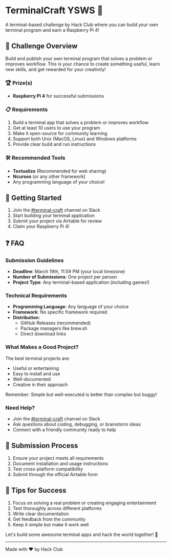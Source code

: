 # TerminalCraft YSWS 🚀

A terminal-based challenge by Hack Club where you can build your own terminal program and earn a Raspberry Pi 4! 

## 🎯 Challenge Overview

Build and publish your own terminal program that solves a problem or improves workflow. This is your chance to create something useful, learn new skills, and get rewarded for your creativity!

### 🏆 Prize(s)
- **Raspberry Pi 4** for successful submissions

### 📋 Requirements
1. Build a terminal app that solves a problem or improves workflow
2. Get at least 10 users to use your program
3. Make it open-source for community learning
4. Support both Unix (MacOS, Linux) and Windows platforms
5. Provide clear build and run instructions

### 🛠️ Recommended Tools
- **Textualize** (Recommended for web sharing)
- **Ncurses** (or any other framework)
- Any programming language of your choice!

## 🚀 Getting Started

1. Join the [#terminal-craft](https://hackclub.slack.com/archives/C08F58MT3GV) channel on Slack
2. Start building your terminal application
3. Submit your project via Airtable for review
4. Claim your Raspberry Pi 4!

## ❓ FAQ

### Submission Guidelines
- **Deadline**: March 19th, 11:59 PM (your local timezone)
- **Number of Submissions**: One project per person
- **Project Type**: Any terminal-based application (including games!)

### Technical Requirements
- **Programming Language**: Any language of your choice
- **Framework**: No specific framework required
- **Distribution**: 
  - GitHub Releases (recommended)
  - Package managers like brew.sh
  - Direct download links

### What Makes a Good Project?
The best terminal projects are:
- Useful or entertaining
- Easy to install and use
- Well-documented
- Creative in their approach

Remember: Simple but well-executed is better than complex but buggy!

### Need Help?
- Join the [#terminal-craft](https://hackclub.slack.com/archives/C08F58MT3GV) channel on Slack
- Ask questions about coding, debugging, or brainstorm ideas
- Connect with a friendly community ready to help

## 📝 Submission Process

1. Ensure your project meets all requirements
2. Document installation and usage instructions
3. Test cross-platform compatibility
4. Submit through the official Airtable form

## 🌟 Tips for Success

1. Focus on solving a real problem or creating engaging entertainment
2. Test thoroughly across different platforms
3. Write clear documentation
4. Get feedback from the community
5. Keep it simple but make it work well

Let's build some awesome terminal apps and hack the world together! 🌟

---
Made with ❤️ by Hack Club
